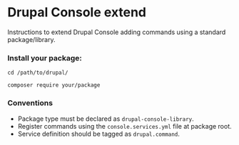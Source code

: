 # Drupal Console extend

Instructions to extend Drupal Console adding commands using a standard package/library.

### Install your package:
```
cd /path/to/drupal/

composer require your/package
```

### Conventions
* Package type must be declared as `drupal-console-library`.   
* Register commands using the `console.services.yml` file at package root.
* Service definition should be tagged as `drupal.command`.
